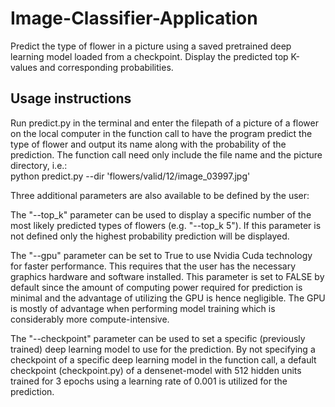 # Image-Classifier-Application
Predict the type of flower in a picture using a saved pretrained deep learning model loaded from a checkpoint. Display the predicted top K-values and corresponding probabilities.

## Usage instructions
Run predict.py in the terminal and enter the filepath of a picture of a flower on the local computer in the function call to have the program predict the type of flower and output its name along with the probability of the prediction. The function call need only include the file name and the picture directory, i.e.:<br>
python predict.py --dir 'flowers/valid/12/image_03997.jpg'

Three additional parameters are also available to be defined by the user:

The "--top_k" parameter can be used to display a specific number of the most likely predicted types of flowers (e.g. "--top_k 5"). If this parameter is not defined only the highest probability prediction will be displayed.

The "--gpu" parameter can be set to True to use Nvidia Cuda technology for faster performance. This requires that the user has the necessary graphics hardware and software installed. This parameter is set to FALSE by default since the amount of computing power required for prediction is minimal and the advantage of utilizing the GPU is hence negligible. The GPU is mostly of advantage when performing model training which is considerably more compute-intensive.

The "--checkpoint" parameter can be used to set a specific (previously trained) deep learning model to use for the prediction. By not specifying a checkpoint of a specific deep learning model in the function call, a default checkpoint (checkpoint.py) of a densenet-model with 512 hidden units trained for 3 epochs using a learning rate of 0.001 is utilized for the prediction.
